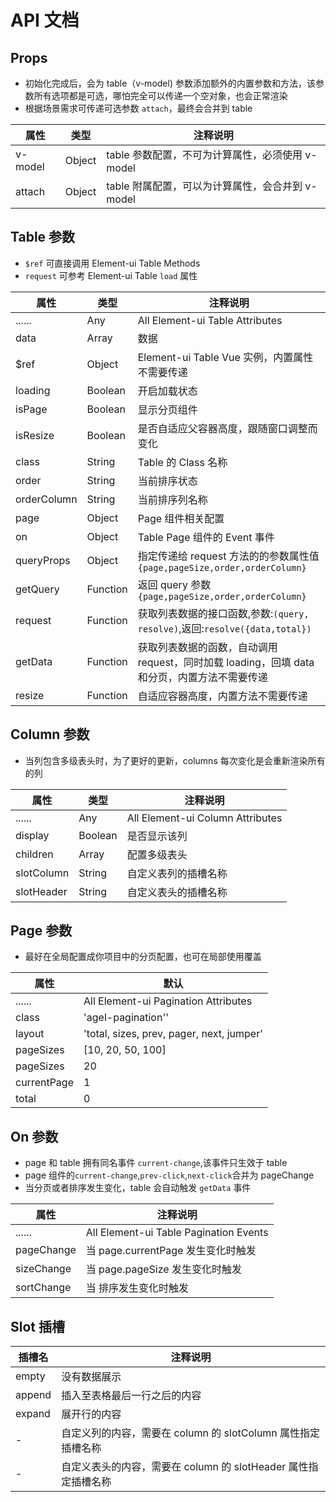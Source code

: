 # API 文档

## Props

- 初始化完成后，会为 table（v-model) 参数添加额外的内置参数和方法，该参数所有选项都是可选，哪怕完全可以传递一个空对象，也会正常渲染
- 根据场景需求可传递可选参数 `attach`，最终会合并到 table

| 属性    | 类型   | 注释说明                                         |
| ------- | ------ | ------------------------------------------------ |
| v-model | Object | table 参数配置，不可为计算属性，必须使用 v-model |
| attach  | Object | table 附属配置，可以为计算属性，会合并到 v-model |

## Table 参数

- `$ref` 可直接调用 Element-ui Table Methods
- `request` 可参考 Element-ui Table `load` 属性

| 属性        | 类型     | 注释说明                                                                                     |
| ----------- | -------- | -------------------------------------------------------------------------------------------- |
| ......      | Any      | All Element-ui Table Attributes                                                              |
| data        | Array    | 数据                                                                                         |
| \$ref       | Object   | Element-ui Table Vue 实例，内置属性不需要传递                                                |
| loading     | Boolean  | 开启加载状态                                                                                 |
| isPage      | Boolean  | 显示分页组件                                                                                 |
| isResize    | Boolean  | 是否自适应父容器高度，跟随窗口调整而变化                                                     |
| class       | String   | Table 的 Class 名称                                                                          |
| order       | String   | 当前排序状态                                                                                 |
| orderColumn | String   | 当前排序列名称                                                                               |
| page        | Object   | Page 组件相关配置                                                                            |
| on          | Object   | Table Page 组件的 Event 事件                                                                 |
| queryProps  | Object   | 指定传递给 request 方法的的参数属性值 `{page,pageSize,order,orderColumn}`                    |
| getQuery    | Function | 返回 query 参数 `{page,pageSize,order,orderColumn}`                                          |
| request     | Function | 获取列表数据的接口函数,参数:`(query, resolve)`,返回:`resolve({data,total})`                  |
| getData     | Function | 获取列表数据的函数，自动调用 request，同时加载 loading，回填 data 和分页，内置方法不需要传递 |
| resize      | Function | 自适应容器高度，内置方法不需要传递                                                           |

## Column 参数

- 当列包含多级表头时，为了更好的更新，columns 每次变化是会重新渲染所有的列

| 属性       | 类型    | 注释说明                         |
| ---------- | ------- | -------------------------------- |
| ......     | Any     | All Element-ui Column Attributes |
| display    | Boolean | 是否显示该列                     |
| children   | Array   | 配置多级表头                     |
| slotColumn | String  | 自定义表列的插槽名称             |
| slotHeader | String  | 自定义表头的插槽名称             |

## Page 参数

- 最好在全局配置成你项目中的分页配置，也可在局部使用覆盖

| 属性        | 默认                                      |
| ----------- | ----------------------------------------- |
| ......      | All Element-ui Pagination Attributes      |
| class       | 'agel-pagination''                        |
| layout      | 'total, sizes, prev, pager, next, jumper' |
| pageSizes   | [10, 20, 50, 100]                         |
| pageSizes   | 20                                        |
| currentPage | 1                                         |
| total       | 0                                         |

## On 参数

- page 和 table 拥有同名事件 `current-change`,该事件只生效于 table
- page 组件的`current-change`,`prev-click`,`next-click`合并为 pageChange
- 当分页或者排序发生变化，table 会自动触发 `getData` 事件

| 属性       | 注释说明                               |
| ---------- | -------------------------------------- |
| ......     | All Element-ui Table Pagination Events |
| pageChange | 当 page.currentPage 发生变化时触发     |
| sizeChange | 当 page.pageSize 发生变化时触发        |
| sortChange | 当 排序发生变化时触发                  |

## Slot 插槽

| 插槽名 | 注释说明                                                       |
| ------ | -------------------------------------------------------------- |
| empty  | 没有数据展示                                                   |
| append | 插入至表格最后一行之后的内容                                   |
| expand | 展开行的内容                                                   |
| -      | 自定义列的内容，需要在 column 的 slotColumn 属性指定插槽名称   |
| -      | 自定义表头的内容，需要在 column 的 slotHeader 属性指定插槽名称 |
